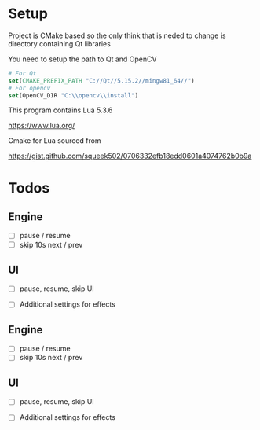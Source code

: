 # Setup

Project is CMake based so the only think that is neded to change is directory containing Qt libraries

You need to setup the path to Qt and OpenCV

```CMake
# For Qt
set(CMAKE_PREFIX_PATH "C://Qt//5.15.2//mingw81_64//")
# For opencv
set(OpenCV_DIR "C:\\opencv\\install")
```

This program contains Lua 5.3.6

<https://www.lua.org/>

Cmake for Lua sourced from

<https://gist.github.com/squeek502/0706332efb18edd0601a4074762b0b9a>

# Todos

## Engine

- [ ] pause / resume
- [ ] skip 10s next / prev

## UI

- [ ] pause, resume, skip UI
- [ ] Additional settings for effects


## Engine

- [ ] pause / resume
- [ ] skip 10s next / prev

## UI

- [ ] pause, resume, skip UI
- [ ] Additional settings for effects

